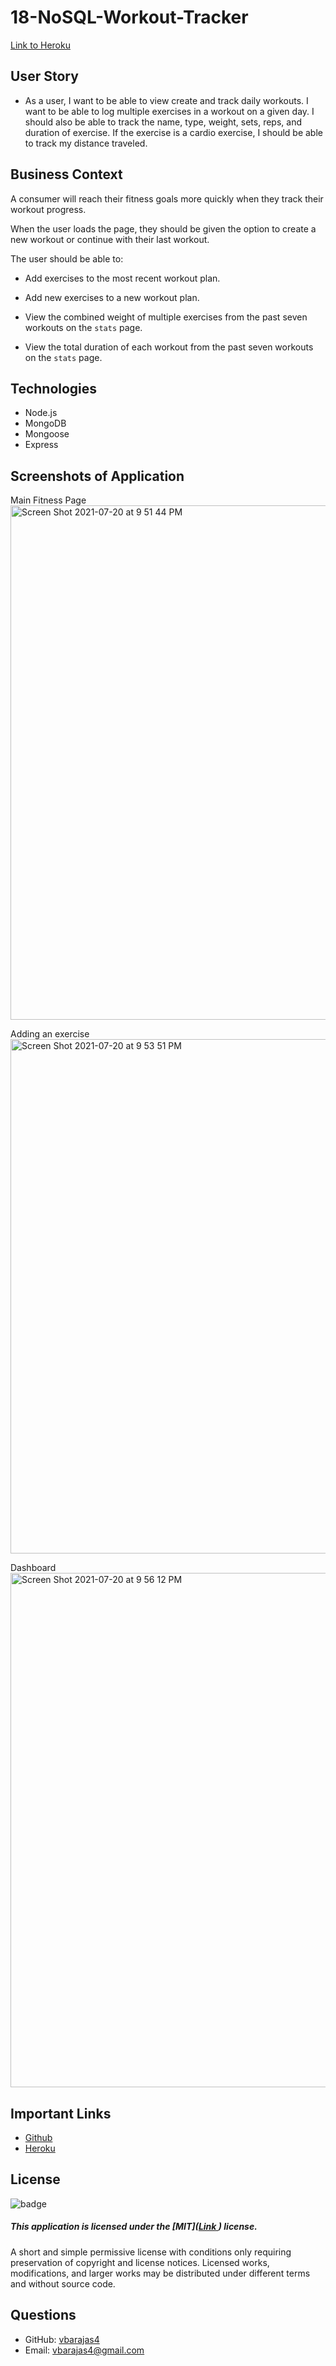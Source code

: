 # 18-NoSQL-Workout-Tracker

[Link to Heroku](https://vm-workout-tracker.herokuapp.com/)

## User Story

* As a user, I want to be able to view create and track daily workouts. I want to be able to log multiple exercises in a workout on a given day. I should also be able to track the name, type, weight, sets, reps, and duration of exercise. If the exercise is a cardio exercise, I should be able to track my distance traveled.

## Business Context

A consumer will reach their fitness goals more quickly when they track their workout progress.

When the user loads the page, they should be given the option to create a new workout or continue with their last workout.

The user should be able to:

  * Add exercises to the most recent workout plan.

  * Add new exercises to a new workout plan.

  * View the combined weight of multiple exercises from the past seven workouts on the `stats` page.

  * View the total duration of each workout from the past seven workouts on the `stats` page.

## Technologies

- Node.js
- MongoDB
- Mongoose
- Express

## Screenshots of Application

Main Fitness Page
<img width="823" alt="Screen Shot 2021-07-20 at 9 51 44 PM" src="https://user-images.githubusercontent.com/79430431/126433527-4ffbde8a-988d-48f6-ac43-abd66efe0524.png">

Adding an exercise
<img width="823" alt="Screen Shot 2021-07-20 at 9 53 51 PM" src="https://user-images.githubusercontent.com/79430431/126433530-e080b0b0-22ad-4d3e-8c79-71e62ffefba1.png">

Dashboard
<img width="823" alt="Screen Shot 2021-07-20 at 9 56 12 PM" src="https://user-images.githubusercontent.com/79430431/126433532-6c8bc5c4-29a5-47fd-9c0b-0fe6bf3f0053.png">

## Important Links
- [Github](https://github.com/vbarajas4/18-NoSQL-Workout-Tracker)
- [Heroku](https://vm-workout-tracker.herokuapp.com/)

## License
![badge](https://img.shields.io/badge/license-MIT-yellow)
##### This application is licensed under the [MIT]([Link ](https://opensource.org/licenses/MIT)) license.
A short and simple permissive license with conditions only requiring preservation of copyright and license notices. Licensed works, modifications, and larger works may be distributed under different terms and without source code.

## Questions
 * GitHub: [vbarajas4](https://github.com/vbarajas4)
 * Email: [vbarajas4@gmail.com](mailto:vbarajas4@gmail.com)
 